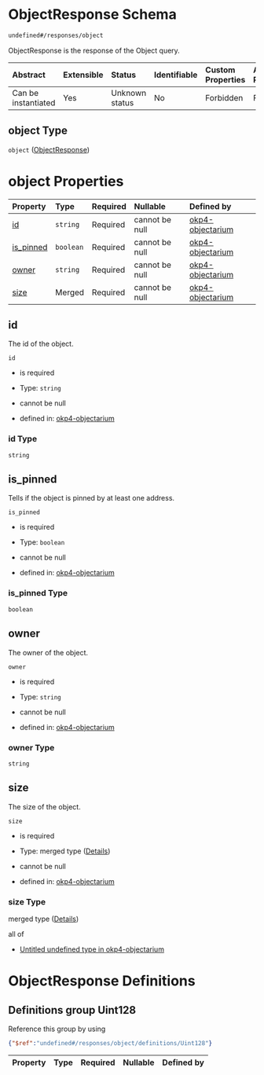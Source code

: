 # ObjectResponse Schema

```txt
undefined#/responses/object
```

ObjectResponse is the response of the Object query.

| Abstract            | Extensible | Status         | Identifiable | Custom Properties | Additional Properties | Access Restrictions | Defined In                                                                     |
| :------------------ | :--------- | :------------- | :----------- | :---------------- | :-------------------- | :------------------ | :----------------------------------------------------------------------------- |
| Can be instantiated | Yes        | Unknown status | No           | Forbidden         | Forbidden             | none                | [okp4-objectarium.json\*](schema/okp4-objectarium.json "open original schema") |

## object Type

`object` ([ObjectResponse](okp4-objectarium-responses-objectresponse.md))

# object Properties

| Property                 | Type      | Required | Nullable       | Defined by                                                                                                                               |
| :----------------------- | :-------- | :------- | :------------- | :--------------------------------------------------------------------------------------------------------------------------------------- |
| [id](#id)                | `string`  | Required | cannot be null | [okp4-objectarium](okp4-objectarium-responses-objectresponse-properties-id.md "undefined#/responses/object/properties/id")               |
| [is\_pinned](#is_pinned) | `boolean` | Required | cannot be null | [okp4-objectarium](okp4-objectarium-responses-objectresponse-properties-is_pinned.md "undefined#/responses/object/properties/is_pinned") |
| [owner](#owner)          | `string`  | Required | cannot be null | [okp4-objectarium](okp4-objectarium-responses-objectresponse-properties-owner.md "undefined#/responses/object/properties/owner")         |
| [size](#size)            | Merged    | Required | cannot be null | [okp4-objectarium](okp4-objectarium-responses-objectresponse-properties-size.md "undefined#/responses/object/properties/size")           |

## id

The id of the object.

`id`

* is required

* Type: `string`

* cannot be null

* defined in: [okp4-objectarium](okp4-objectarium-responses-objectresponse-properties-id.md "undefined#/responses/object/properties/id")

### id Type

`string`

## is\_pinned

Tells if the object is pinned by at least one address.

`is_pinned`

* is required

* Type: `boolean`

* cannot be null

* defined in: [okp4-objectarium](okp4-objectarium-responses-objectresponse-properties-is_pinned.md "undefined#/responses/object/properties/is_pinned")

### is\_pinned Type

`boolean`

## owner

The owner of the object.

`owner`

* is required

* Type: `string`

* cannot be null

* defined in: [okp4-objectarium](okp4-objectarium-responses-objectresponse-properties-owner.md "undefined#/responses/object/properties/owner")

### owner Type

`string`

## size

The size of the object.

`size`

* is required

* Type: merged type ([Details](okp4-objectarium-responses-objectresponse-properties-size.md))

* cannot be null

* defined in: [okp4-objectarium](okp4-objectarium-responses-objectresponse-properties-size.md "undefined#/responses/object/properties/size")

### size Type

merged type ([Details](okp4-objectarium-responses-objectresponse-properties-size.md))

all of

* [Untitled undefined type in okp4-objectarium](okp4-objectarium-responses-objectresponse-properties-size-allof-0.md "check type definition")

# ObjectResponse Definitions

## Definitions group Uint128

Reference this group by using

```json
{"$ref":"undefined#/responses/object/definitions/Uint128"}
```

| Property | Type | Required | Nullable | Defined by |
| :------- | :--- | :------- | :------- | :--------- |
